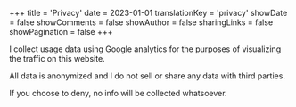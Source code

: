 +++
title = 'Privacy'
date = 2023-01-01
translationKey = 'privacy'
showDate = false
showComments = false
showAuthor = false
sharingLinks = false
showPagination = false
+++

I collect usage data using Google analytics for the purposes of visualizing the traffic on this website.

All data is anonymized and I do not sell or share any data with third parties.

If you choose to deny, no info will be collected whatsoever.
